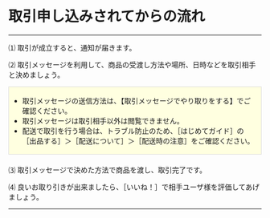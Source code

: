# 取引申し込みされてからの流れ
<hr>
⑴ 取引が成立すると、通知が届きます。

⑵ 取引メッセージを利用して、商品の受渡し方法や場所、日時などを取引相手と決めましょう。
<div style="padding: 3px 12px 3px 3px; margin-bottom: 20px; border: 1px solid #dcdcdc; background-color: #ffffe0;">
<ul>
<li>取引メッセージの送信方法は、【取引メッセージでやり取りをする】でご確認ください。</li>
<li>取引メッセージは取引相手以外は閲覧できません。</li>
<li>配送で取引を行う場合は、トラブル防止のため、［はじめてガイド］の［出品する］＞［配送について］＞［配送時の注意］をご確認ください。</li>
</ul>
</div>
⑶ 取引メッセージで決めた方法で商品を渡し、取引完了です。

⑷ 良いお取り引きが出来ましたら、［いいね！］で相手ユーザ様を評価してあげましょう。
<hr>